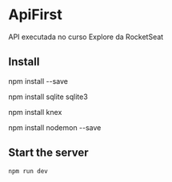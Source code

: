 # ApiFirst

API executada no curso Explore da RocketSeat

## Install

   npm install --save
   
   npm install sqlite sqlite3
   
   npm install knex
   
   npm install nodemon --save

## Start the server

    npm run dev

